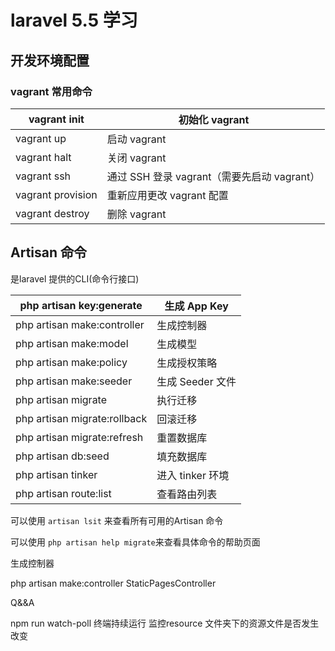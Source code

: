 # laravel 5.5 学习

## 开发环境配置

### vagrant 常用命令

| vagrant init      | 初始化 vagrant                              |
| ----------------- | ------------------------------------------- |
| vagrant up        | 启动 vagrant                                |
| vagrant halt      | 关闭 vagrant                                |
| vagrant ssh       | 通过 SSH 登录 vagrant（需要先启动 vagrant） |
| vagrant provision | 重新应用更改 vagrant 配置                   |
| vagrant destroy   | 删除 vagrant                                |


## Artisan 命令

是laravel 提供的CLI(命令行接口)

| php artisan key:generate     | 生成 App Key     |
| ---------------------------- | ---------------- |
| php artisan make:controller  | 生成控制器       |
| php artisan make:model       | 生成模型         |
| php artisan make:policy      | 生成授权策略     |
| php artisan make:seeder      | 生成 Seeder 文件 |
| php artisan migrate          | 执行迁移         |
| php artisan migrate:rollback | 回滚迁移         |
| php artisan migrate:refresh  | 重置数据库       |
| php artisan db:seed          | 填充数据库       |
| php artisan tinker           | 进入 tinker 环境 |
| php artisan route:list       | 查看路由列表     |

可以使用 `artisan lsit`  来查看所有可用的Artisan 命令

可以使用 `php artisan help migrate`来查看具体命令的帮助页面



生成控制器

php artisan make:controller StaticPagesController



Q&&A

npm run watch-poll 终端持续运行 监控resource 文件夹下的资源文件是否发生改变







